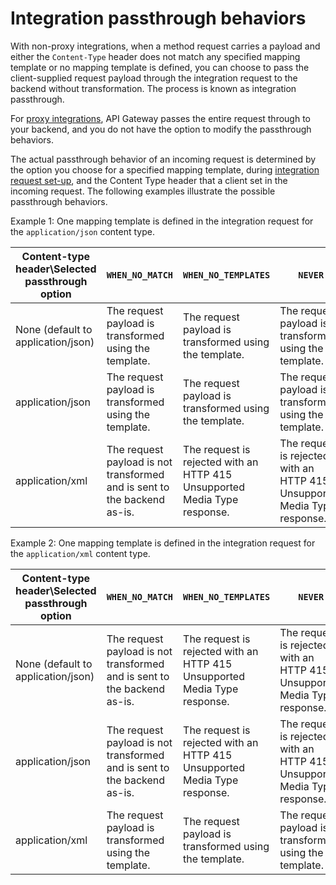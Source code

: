 # Integration passthrough behaviors<a name="integration-passthrough-behaviors"></a>

 With non\-proxy integrations, when a method request carries a payload and either the `Content-Type` header does not match any specified mapping template or no mapping template is defined, you can choose to pass the client\-supplied request payload through the integration request to the backend without transformation\. The process is known as integration passthrough\. 

 For [proxy integrations](api-gateway-set-up-simple-proxy.md), API Gateway passes the entire request through to your backend, and you do not have the option to modify the passthrough behaviors\. 

 The actual passthrough behavior of an incoming request is determined by the option you choose for a specified mapping template, during [integration request set\-up](how-to-method-settings-execution-console.md), and the Content Type header that a client set in the incoming request\. The following examples illustrate the possible passthrough behaviors\. 

Example 1: One mapping template is defined in the integration request for the `application/json` content type\.


| Content\-type header\\Selected passthrough option | `WHEN_NO_MATCH` | `WHEN_NO_TEMPLATES` | `NEVER` | 
| --- | --- | --- | --- | 
| None \(default to application/json) | The request payload is transformed using the template\. | The request payload is transformed using the template\. | The request payload is transformed using the template\. | 
| application/json | The request payload is transformed using the template\. | The request payload is transformed using the template\. | The request payload is transformed using the template\. | 
| application/xml | The request payload is not transformed and is sent to the backend as\-is\. | The request is rejected with an HTTP 415 Unsupported Media Type response\. | The request is rejected with an HTTP 415 Unsupported Media Type response\. | 

Example 2: One mapping template is defined in the integration request for the `application/xml` content type\.


| Content\-type header\\Selected passthrough option | `WHEN_NO_MATCH` | `WHEN_NO_TEMPLATES` | `NEVER` | 
| --- | --- | --- | --- | 
| None \(default to application/json) | The request payload is not transformed and is sent to the backend as\-is\. | The request is rejected with an HTTP 415 Unsupported Media Type response\. | The request is rejected with an HTTP 415 Unsupported Media Type response\. | 
| application/json | The request payload is not transformed and is sent to the backend as\-is\. | The request is rejected with an HTTP 415 Unsupported Media Type response\. | The request is rejected with an HTTP 415 Unsupported Media Type response\. | 
| application/xml | The request payload is transformed using the template\. | The request payload is transformed using the template\. | The request payload is transformed using the template\. | 
